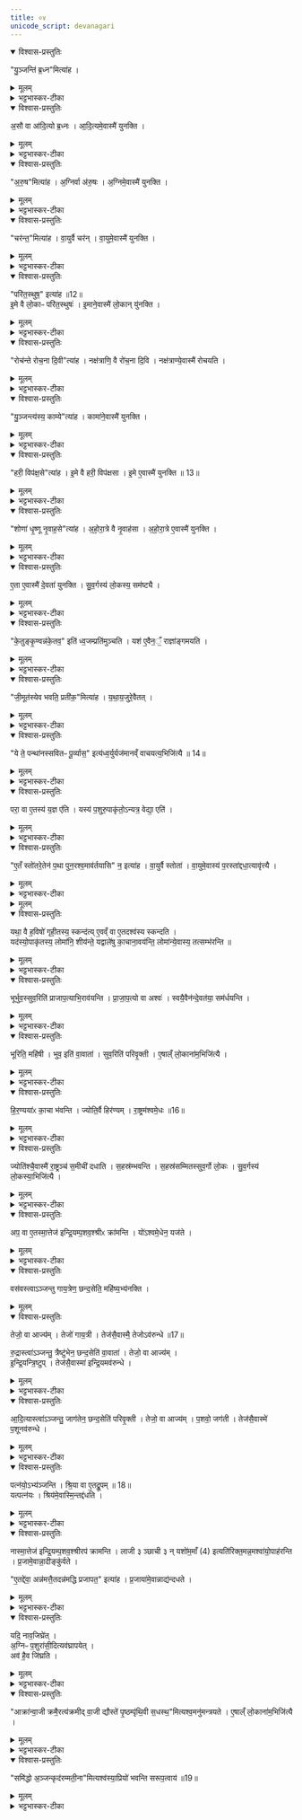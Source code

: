 ```yaml
---
title: ०४
unicode_script: devanagari
---
```



<details open><summary>विश्वास-प्रस्तुतिः</summary>

"यु॒ञ्जन्ति॑ ब्र॒ध्न"मित्या॑ह ।
</details>

<details><summary>मूलम्</summary>

"यु॒ञ्जन्ति॑ ब्र॒ध्न"मित्या॑ह ।
</details>

<details><summary>भट्टभास्कर-टीका</summary>

1युञ्जन्ति ब्रध्नमिति दक्षिणस्यां युगधुरि अश्वमलंकृतं युनक्ति ॥
</details>

<details open><summary>विश्वास-प्रस्तुतिः</summary>

अ॒सौ वा आ॑दि॒त्यो ब्र॒ध्नः ।
आ॒दि॒त्यमे॒वास्मै॑ युनक्ति ।
</details>

<details><summary>मूलम्</summary>

अ॒सौ वा आ॑दि॒त्यो ब्र॒ध्नः ।
आ॒दि॒त्यमे॒वास्मै॑ युनक्ति ।
</details>

<details><summary>भट्टभास्कर-टीका</summary>

असौ वा इत्यादि । ब्रह्मवादिगुणयोगादादित्यादियोजनत्वेन अश्व योजनं रूपयति । अस्मै यजमानाय आदित्यादिमानयं यथा स्यादिति । एतदर्थमेवादित्यादीन् स्वकार्येषु व्यापारयतीत्यर्थः । बृंहाणात् ब्रध्नः आदित्यः ।
</details>

<details open><summary>विश्वास-प्रस्तुतिः</summary>

"अ॒रु॒ष"मित्या॑ह ।
अ॒ग्निर्वा अ॑रु॒षः ।
अ॒ग्निमे॒वास्मै॑ युनक्ति ।
</details>

<details><summary>मूलम्</summary>

"अ॒रु॒ष"मित्या॑ह ।
अ॒ग्निर्वा अ॑रु॒षः ।
अ॒ग्निमे॒वास्मै॑ युनक्ति ।
</details>

<details><summary>भट्टभास्कर-टीका</summary>

आरोचनादरुषोऽग्रिः ।
</details>

<details open><summary>विश्वास-प्रस्तुतिः</summary>

"चर॑न्त॒"मित्या॑ह ।
वा॒युर्वै चर॑न् ।
वा॒युमे॒वास्मै॑ युनक्ति ।
</details>

<details><summary>मूलम्</summary>

"चर॑न्त॒"मित्या॑ह ।
वा॒युर्वै चर॑न् ।
वा॒युमे॒वास्मै॑ युनक्ति ।
</details>

<details><summary>भट्टभास्कर-टीका</summary>

सदा चरणात् चरन् वायुः ।
</details>

<details open><summary>विश्वास-प्रस्तुतिः</summary>

"परि॑त॒स्थुष॒" इत्या॑ह ॥12॥  
इ॒मे वै लो॒काᳶ परि॑त॒स्थुषः॑ ।
इ॒माने॒वास्मै॑ लो॒कान् यु॑नक्ति ।
</details>

<details><summary>मूलम्</summary>

"परि॑त॒स्थुष॒" इत्या॑ह ॥12॥  
इ॒मे वै लो॒काᳶ परि॑त॒स्थुषः॑ ।
इ॒माने॒वास्मै॑ लो॒कान् यु॑नक्ति ।
</details>

<details><summary>भट्टभास्कर-टीका</summary>

परितः स्यितियोगात् परितस्थिवांसो लोकाः, विभक्तिव्यत्ययः ॥
</details>

<details open><summary>विश्वास-प्रस्तुतिः</summary>

"रोच॑न्ते रोच॒ना दि॒वी"त्या॑ह ।
नक्ष॑त्राणि॒ वै रो॑च॒ना दि॒वि ।
नक्ष॑त्राण्ये॒वास्मै॑ रोचयति ।
</details>

<details><summary>मूलम्</summary>

"रोच॑न्ते रोच॒ना दि॒वी"त्या॑ह ।
नक्ष॑त्राणि॒ वै रो॑च॒ना दि॒वि ।
नक्ष॑त्राण्ये॒वास्मै॑ रोचयति ।
</details>

<details><summary>भट्टभास्कर-टीका</summary>

2रोचन्त इति पृष्ठमश्वस्य मृज्यते ॥ एतदर्थमेव दिवि नक्षत्राणि रोचयति प्रकाशयति ।
</details>

<details open><summary>विश्वास-प्रस्तुतिः</summary>

"यु॒ञ्जन्त्य॑स्य॒ काम्ये"त्या॑ह ।
कामा॑ने॒वास्मै॑ युनक्ति ।
</details>

<details><summary>मूलम्</summary>

"यु॒ञ्जन्त्य॑स्य॒ काम्ये"त्या॑ह ।
कामा॑ने॒वास्मै॑ युनक्ति ।
</details>

<details><summary>भट्टभास्कर-टीका</summary>

युञ्जन्त्यस्येति प्रष्टी युनक्ति । कामान् अभिप्रेतानर्थान् । इमे इयं च असौ च इमे द्यावापृथिव्यौ । 'त्यदादीनां यत्परम्' इतीदमश्शेषः ।
</details>

<details open><summary>विश्वास-प्रस्तुतिः</summary>

"हरी॒ विप॑क्ष॒से"त्या॑ह ।
इ॒मे वै हरी॒ विप॑क्षसा ।
इ॒मे ए॒वास्मै॑ युनक्ति ॥ 13॥  
</details>

<details><summary>मूलम्</summary>

"हरी॒ विप॑क्ष॒से"त्या॑ह ।
इ॒मे वै हरी॒ विप॑क्षसा ।
इ॒मे ए॒वास्मै॑ युनक्ति ॥ 13॥  
</details>

<details><summary>भट्टभास्कर-टीका</summary>

हरी हरणकुशले । विपक्षसा विविधपार्श्वे ।
</details>

<details open><summary>विश्वास-प्रस्तुतिः</summary>

"शोणा॑ धृ॒ष्णू नृ॒वाह॒से"त्या॑ह ।
अ॒हो॒रा॒त्रे वै नृ॒वाह॑सा ।
अ॒हो॒रा॒त्रे ए॒वास्मै॑ युनक्ति ।
</details>

<details><summary>मूलम्</summary>

"शोणा॑ धृ॒ष्णू नृ॒वाह॒से"त्या॑ह ।
अ॒हो॒रा॒त्रे वै नृ॒वाह॑सा ।
अ॒हो॒रा॒त्रे ए॒वास्मै॑ युनक्ति ।
</details>

<details><summary>भट्टभास्कर-टीका</summary>

धृष्णू धारणशीले नृवाहसा नराणां वहनकुशले ।
</details>

<details open><summary>विश्वास-प्रस्तुतिः</summary>

ए॒ता ए॒वास्मै॑ दे॒वता॑ युनक्ति ।
सु॒व॒र्गस्य॑ लो॒कस्य॒ सम॑ष्ट्यै ।
</details>

<details><summary>मूलम्</summary>

ए॒ता ए॒वास्मै॑ दे॒वता॑ युनक्ति ।
सु॒व॒र्गस्य॑ लो॒कस्य॒ सम॑ष्ट्यै ।
</details>

<details><summary>भट्टभास्कर-टीका</summary>

एवमेता दैवता अस्मै यजमानाय अस्याभिमतसंपादनार्थं युनक्ति अश्वादियोजनव्याजेन, तत्स्वर्गस्य सम्यक्प्राप्तये भवति ॥
</details>

<details open><summary>विश्वास-प्रस्तुतिः</summary>

"के॒तुङ्कृ॒ण्वन्न॑के॒तव॒" इति॑ ध्व॒जम्प्रति॑मुञ्चति ।
यश॑ ए॒वैन॒ँ॒ राज्ञा॑ङ्गमयति ।
</details>

<details><summary>मूलम्</summary>

"के॒तुङ्कृ॒ण्वन्न॑के॒तव॒" इति॑ ध्व॒जम्प्रति॑मुञ्चति ।
यश॑ ए॒वैन॒ँ॒ राज्ञा॑ङ्गमयति ।
</details>

<details><summary>भट्टभास्कर-टीका</summary>

3प्रतिमुञ्चति रथे स्थापयति ॥ राज्ञां मध्ये एनमेव राजानं यशो गमयति जयत्येष इति यावत् ।
</details>

<details open><summary>विश्वास-प्रस्तुतिः</summary>

"जी॒मूत॑स्येव भवति॒ प्रती॑क॒"मित्या॑ह ।
य॒था॒य॒जुरे॒वैतत् ।
</details>

<details><summary>मूलम्</summary>

"जी॒मूत॑स्येव भवति॒ प्रती॑क॒"मित्या॑ह ।
य॒था॒य॒जुरे॒वैतत् ।
</details>

<details><summary>भट्टभास्कर-टीका</summary>

प्रसिद्धत्वात् यथायजुरिति । 'अनाविद्धया तनुवा जयत्वम्' इत्यादि यथा मन्त्रो वदति तथा तद्भवत्येव ।
</details>

<details open><summary>विश्वास-प्रस्तुतिः</summary>

"ये ते॒ पन्था॑नस्सवितᳶ पू॒र्व्यास॒" इत्य॑ध्व॒र्युर्यज॑मानव्ँ वाचयत्य॒भिजि॑त्यै ॥ 14॥  
</details>

<details><summary>मूलम्</summary>

"ये ते॒ पन्था॑नस्सवितᳶ पू॒र्व्यास॒" इत्य॑ध्व॒र्युर्यज॑मानव्ँ वाचयत्य॒भिजि॑त्यै ॥ 14॥  
</details>

<details><summary>भट्टभास्कर-टीका</summary>

अभिजित्या इति । मार्गविशेषलाभात् देवतापक्षपाताच्च अभिजयः ॥
</details>

<details open><summary>विश्वास-प्रस्तुतिः</summary>

परा॒ वा ए॒तस्य॑ य॒ज्ञ ए॑ति ।
यस्य॑ प॒शुरु॒पाकृ॑तो॒ऽन्यत्र॒ वेद्या॒ एति॑ ।
</details>

<details><summary>मूलम्</summary>

परा॒ वा ए॒तस्य॑ य॒ज्ञ ए॑ति ।
यस्य॑ प॒शुरु॒पाकृ॑तो॒ऽन्यत्र॒ वेद्या॒ एति॑ ।
</details>

<details><summary>भट्टभास्कर-टीका</summary>

4परा वा इत्यादि ॥ उपाकृरतोऽश्वो हविर्भूतो वेद्या अन्यत्र सदि गच्छेत् एतस्य यजमानस्य यज्ञः परैति विनश्यति, तस्मात् 'एतम्' इति रथसमीपमश्वं नयति ।
</details>

<details open><summary>विश्वास-प्रस्तुतिः</summary>

"ए॒तँ स्तो॑तरे॒तेन॑ प॒था पुन॒रश्व॒माव॑र्तयासि" न॒ इत्या॑ह ।
वा॒युर्वै स्तोता॑ ।
वा॒युमे॒वास्य॑ प॒रस्ता॑द्दधा॒त्यावृ॑त्त्यै ।
</details>

<details><summary>मूलम्</summary>

"ए॒तँ स्तो॑तरे॒तेन॑ प॒था पुन॒रश्व॒माव॑र्तयासि" न॒ इत्या॑ह ।
वा॒युर्वै स्तोता॑ ।
वा॒युमे॒वास्य॑ प॒रस्ता॑द्दधा॒त्यावृ॑त्त्यै ।
</details>

<details><summary>भट्टभास्कर-टीका</summary>

तत्र 'एतं स्तोतः' इत्यादिवचनात् अश्वस्य पश्चाद्वायुस्स्थापितो भवति, तच्चास्य आवृत्यै भवति । वायुः खलु 'स्तोतः' डति मन्त्रे आमन्त्र्यते प्राणादिवृत्तिभावेन ताल्वाद्यभिघातेन शब्दोत्पादनात् स्तोता शब्दयिता वायुः उच्यते ॥
</details>


<details><summary>मूलम्</summary>

यथा॒ वै ह॒विषो॑ गृही॒तस्य॒ स्कन्द॑ति ।
ए॒वव्ँ वा ए॒तदश्व॑स्य स्कन्दति ।  

यद॑स्यो॒पाकृ॑तस्य॒ लोमा॑नि॒ शीय॑न्ते ।
यद्वाले॑षु का॒चाना॒वय॑न्ति ।
लोमा॑न्ये॒वास्य॒ तत्सम्भ॑रन्ति ॥15॥   
</details>

<details open><summary>विश्वास-प्रस्तुतिः</summary>

यथा॒ वै ह॒विषो॑ गृही॒तस्य॒ स्कन्द॑त्य् ए॒वव्ँ वा ए॒तदश्व॑स्य स्कन्दति ।   
यद॑स्यो॒पाकृ॑तस्य॒ लोमा॑नि॒ शीय॑न्ते॒ यद्वाले॑षु का॒चाना॒वय॑न्ति॒ लोमा॑न्ये॒वास्य॒ तत्सम्भ॑रन्ति ॥
</details>

<details><summary>मूलम्</summary>

यथा॒ वै ह॒विषो॑ गृही॒तस्य॒ स्कन्द॑त्य् ए॒वव्ँ वा ए॒तदश्व॑स्य स्कन्दति ।   
यद॑स्यो॒पाकृ॑तस्य॒ लोमा॑नि॒ शीय॑न्ते॒ यद्वाले॑षु का॒चाना॒वय॑न्ति॒ लोमा॑न्ये॒वास्य॒ तत्सम्भ॑रन्ति ॥
</details>

<details><summary>भट्टभास्कर-टीका</summary>

5यथा वा इत्यादि ॥ उपाकरणोत्तरकालं अश्वस्य लोमनिपतनं गृहीतस्य हविषः स्कन्दनस्थानीयं, तस्मात् वालेषु अश्वस्य दीर्घलोमसु काचान् मणीन् सौवर्णराजतमौक्तिकान् महिषीवावातापरिवृक्त्य आवयन्ति प्रोतान् कुर्वन्ति । तत्सर्वेषां लोम्नां संभरणाय सम्यग्धारणाय भवति -

सौवर्णान् महिषीमणीन् दशशतानस्यावयत्यावहात्   
वावाता वयते मणीन् दशशतान् प्रत्यग्वहाद्राजतान् ।   
प्रत्यक्श्रोणिसहस्रमेव परिवृक्त्यस्यावयेन्मौक्तिकान्   
सख्यश्शङ्खमणीनश्वेषु समुपग्रथ्नन्त्यविस्रस्तये ॥

महिष्यास्सचिवस्थाने राजपुत्र्यश्शतं स्मृताः ।  
वावाताया अराजोग्रदारास्साहायके शतम् ॥  

दारास्तु सूतग्रामण्यां परिवृक्त्यास्सहायताम् ।   
शतं कुर्वन्ति पञ्चाशत् पञ्चाशद्वर्गयोर्द्वयोः ॥  
</details>

<details open><summary>विश्वास-प्रस्तुतिः</summary>

भूर्भुव॒स्सुव॒रिति॑ प्राजाप॒त्याभि॒राव॑यन्ति ।
प्रा॒जा॒प॒त्यो वा अश्वः॑ ।
स्वयै॒वैन॑न्दे॒वत॑या॒ सम॑र्धयन्ति ।
</details>

<details><summary>मूलम्</summary>

भूर्भुव॒स्सुव॒रिति॑ प्राजाप॒त्याभि॒राव॑यन्ति ।
प्रा॒जा॒प॒त्यो वा अश्वः॑ ।
स्वयै॒वैन॑न्दे॒वत॑या॒ सम॑र्धयन्ति ।
</details>

<details><summary>भट्टभास्कर-टीका</summary>

6भूरित्यादि ॥ 'स भूरिति व्याहरत्' इति प्रजापतिना प्रथमदृष्टत्वात् प्राजापत्या व्याहृतयः अश्वः प्राजापत्य इति स्वयैव देवतया आवनं समृद्ध्यै भवति ।
</details>

<details open><summary>विश्वास-प्रस्तुतिः</summary>

भूरिति॒ महि॑षी ।
भुव॒ इति॑ वा॒वाता॑ ।
सुव॒रिति॑ परिवृ॒क्ती ।
ए॒षाल्ँ लो॒काना॑म॒भिजि॑त्यै ।
</details>

<details><summary>मूलम्</summary>

भूरिति॒ महि॑षी ।
भुव॒ इति॑ वा॒वाता॑ ।
सुव॒रिति॑ परिवृ॒क्ती ।
ए॒षाल्ँ लो॒काना॑म॒भिजि॑त्यै ।
</details>

<details><summary>भट्टभास्कर-टीका</summary>

महिष्यादित्रयस्य क्रमेण व्यहृतित्रयान्वयो लोकत्रयाभिजयाय भवति ॥
</details>

<details open><summary>विश्वास-प्रस्तुतिः</summary>

हि॒र॒ण्यया॑ᳵ का॒चा भ॑वन्ति ।
ज्योति॒र्वै हिर॑ण्यम् ।
रा॒ष्ट्रम॑श्वमे॒धः ॥16॥  
</details>

<details><summary>मूलम्</summary>

हि॒र॒ण्यया॑ᳵ का॒चा भ॑वन्ति ।
ज्योति॒र्वै हिर॑ण्यम् ।
रा॒ष्ट्रम॑श्वमे॒धः ॥16॥  
</details>

<details><summary>भट्टभास्कर-टीका</summary>

7हिरण्ययाः हिरण्मयाः 'ऋत्व्यवास्त्व्य' इति सूत्रे हिरण्ययेति निपात्यते । पक्षान्तरमिदं राजतानामप्युपलक्षणं वा ।
</details>

<details open><summary>विश्वास-प्रस्तुतिः</summary>

ज्योति॑श्चै॒वास्मै॑ रा॒ष्ट्रञ्च॑ स॒मीची॑ दधाति ।
स॒हस्र॑म्भवन्ति ।
स॒हस्र॑सम्मितस्सुव॒र्गो लो॒कः ।
सु॒व॒र्गस्य॑ लो॒कस्या॒भिजि॑त्यै ।
</details>

<details><summary>मूलम्</summary>

ज्योति॑श्चै॒वास्मै॑ रा॒ष्ट्रञ्च॑ स॒मीची॑ दधाति ।
स॒हस्र॑म्भवन्ति ।
स॒हस्र॑सम्मितस्सुव॒र्गो लो॒कः ।
सु॒व॒र्गस्य॑ लो॒कस्या॒भिजि॑त्यै ।
</details>

<details><summary>भट्टभास्कर-टीका</summary>

समीची संगते एकविषये दधाति । मणीनां सहस्रत्वं महार्घत्वेन सहस्रतुल्यस्य स्वर्गस्य अभिजयाय भवति ॥
</details>

<details open><summary>विश्वास-प्रस्तुतिः</summary>

अप॒ वा ए॒तस्मा॒त्तेज॑ इन्द्रि॒यम्प॒शव॒श्श्रीᳵ क्रा॑मन्ति ।
यो॑ऽश्वमे॒धेन॒ यज॑ते ।
</details>

<details><summary>मूलम्</summary>

अप॒ वा ए॒तस्मा॒त्तेज॑ इन्द्रि॒यम्प॒शव॒श्श्रीᳵ क्रा॑मन्ति ।
यो॑ऽश्वमे॒धेन॒ यज॑ते ।
</details>

<details><summary>भट्टभास्कर-टीका</summary>

8अप वा इत्यादि ॥ अश्वमेधेन यजमानात्तेजआदिचतुष्टयमपक्रामति दीर्घकालं राज्यपरित्यागात् ।
</details>

<details open><summary>विश्वास-प्रस्तुतिः</summary>

वस॑वस्त्वाऽञ्जन्तु गाय॒त्रेण॒ छन्द॒सेति॒ महि॑ष्य॒भ्य॑नक्ति ।
</details>

<details><summary>मूलम्</summary>

वस॑वस्त्वाऽञ्जन्तु गाय॒त्रेण॒ छन्द॒सेति॒ महि॑ष्य॒भ्य॑नक्ति ।
</details>

<details open><summary>विश्वास-प्रस्तुतिः</summary>

तेजो॒ वा आज्य॑म् ।
तेजो॑ गाय॒त्री ।
तेज॑सै॒वास्मै॒ तेजोऽव॑रुन्धे ॥17॥  


रु॒द्रास्त्वा॑ऽञ्जन्तु॒ त्रैष्टु॑भेन॒ छन्द॒सेति॑ वा॒वाता॑ ।
तेजो॒ वा आज्य॑म् ।  
इ॒न्द्रि॒यन्त्रि॒ष्टुप् ।
तेज॑सै॒वास्मा॑ इन्द्रि॒यमव॑रुन्धे ।
</details>

<details><summary>मूलम्</summary>

तेजो॒ वा आज्य॑म् ।
तेजो॑ गाय॒त्री ।
तेज॑सै॒वास्मै॒ तेजोऽव॑रुन्धे ॥17॥  


रु॒द्रास्त्वा॑ऽञ्जन्तु॒ त्रैष्टु॑भेन॒ छन्द॒सेति॑ वा॒वाता॑ ।
तेजो॒ वा आज्य॑म् ।  
इ॒न्द्रि॒यन्त्रि॒ष्टुप् ।
तेज॑सै॒वास्मा॑ इन्द्रि॒यमव॑रुन्धे ।
</details>

<details><summary>भट्टभास्कर-टीका</summary>

तत्र च 'वसवस्त्वा' इत्यादिभिरञ्जनं चतुष्टयलाभाय भवति । सहोत्पत्त्यादिना तेजआदेर्गायत्र्यादेश्च अभेद उपचर्यते ।
</details>

<details open><summary>विश्वास-प्रस्तुतिः</summary>

आ॒दि॒त्यास्त्वा॑ऽञ्जन्तु॒ जाग॑तेन॒ छन्द॒सेति॑ परिवृ॒क्ती ।
तेजो॒ वा आज्य॑म् ।
प॒शवो॒ जग॑ती ।
तेज॑सै॒वास्मे॑ प॒शूनव॑रुन्धे ।
</details>

<details><summary>मूलम्</summary>

आ॒दि॒त्यास्त्वा॑ऽञ्जन्तु॒ जाग॑तेन॒ छन्द॒सेति॑ परिवृ॒क्ती ।
तेजो॒ वा आज्य॑म् ।
प॒शवो॒ जग॑ती ।
तेज॑सै॒वास्मे॑ प॒शूनव॑रुन्धे ।
</details>

<details><summary>भट्टभास्कर-टीका</summary>

'तेजो वा आज्यम्' इति वाक्यशेषात् आज्येनाभ्यञ्जन्तीति गम्यते । तस्य च तेजोहेतुत्वात्तेजस्त्वम् ।
</details>

<details open><summary>विश्वास-प्रस्तुतिः</summary>

पत्न॑यो॒ऽभ्य॑ञ्जन्ति ।
श्रि॒या वा ए॒तद्रू॒पम् ॥ 18॥   
यत्पत्न॑यः ।
श्रिय॑मे॒वास्मि॒न्तद्द॑धति ।
</details>

<details><summary>मूलम्</summary>

पत्न॑यो॒ऽभ्य॑ञ्जन्ति ।
श्रि॒या वा ए॒तद्रू॒पम् ॥ 18॥   
यत्पत्न॑यः ।
श्रिय॑मे॒वास्मि॒न्तद्द॑धति ।
</details>

<details><summary>भट्टभास्कर-टीका</summary>

पत्नय इति । छान्दसं ह्रस्वत्वम् । श्रीवृद्धिहेतुत्वात्पत्नीना श्रीत्वम् ॥
</details>

<details open><summary>विश्वास-प्रस्तुतिः</summary>

नास्मा॒त्तेज॑ इन्द्रि॒यम्प॒शव॒श्श्रीरप॑ क्रामन्ति ।
लाजी ३ ञ्छाची ३ न् यशो॑म॒माँ (4) इत्यति॑रिक्त॒मन्न॒मश्वा॑यो॒पाह॑रन्ति ।
प्र॒जामे॒वान्ना॒दीङ्कु॑र्वते ।  

"ए॒तद्दे॑वा॒ अन्न॑मत्तै॒तदन्न॑मद्धि प्रजापत॒" इत्या॑ह ।
प्र॒जाया॑मे॒वान्नाद्य॑न्दधते ।
</details>

<details><summary>मूलम्</summary>

नास्मा॒त्तेज॑ इन्द्रि॒यम्प॒शव॒श्श्रीरप॑ क्रामन्ति ।
लाजी ३ ञ्छाची ३ न् यशो॑म॒माँ (4) इत्यति॑रिक्त॒मन्न॒मश्वा॑यो॒पाह॑रन्ति ।
प्र॒जामे॒वान्ना॒दीङ्कु॑र्वते ।  

"ए॒तद्दे॑वा॒ अन्न॑मत्तै॒तदन्न॑मद्धि प्रजापत॒" इत्या॑ह ।
प्र॒जाया॑मे॒वान्नाद्य॑न्दधते ।
</details>

<details><summary>भट्टभास्कर-टीका</summary>

9अतिरिक्तमिति ॥ नक्तहोमशेषं यन्निहितं तदन्नमश्वाय पत्न्य उपाहरन्ति समीपे दधति भक्षणार्थम् । सर्वां प्रजामन्नादनसमर्थां कुर्वते सर्वस्यामपि प्रजायां प्रभूतं अन्नाद्यं स्थापयति एतन्मन्त्रमभावात् ।
</details>

<details open><summary>विश्वास-प्रस्तुतिः</summary>

यदि॒ नाव॒जिघ्रे॑त् ।  
अ॒ग्निᳶ प॒शुरा॑सी॒दित्यव॑घ्रापयेत् ।  
अव॑ है॒व जि॑घ्रति ।
</details>

<details><summary>मूलम्</summary>

यदि॒ नाव॒जिघ्रे॑त् ।  
अ॒ग्निᳶ प॒शुरा॑सी॒दित्यव॑घ्रापयेत् ।  
अव॑ है॒व जि॑घ्रति ।
</details>

<details><summary>भट्टभास्कर-टीका</summary>

यदि नेति । उपाहृतमन्नमिति केचित् । उपपाय्यमाना अप इत्यन्ये । एतन्मन्त्रप्रभावात् अवजिघ्रत्येव ॥
</details>

<details open><summary>विश्वास-प्रस्तुतिः</summary>

"आक्रा॑न्वा॒जी क्रमै॒रत्य॑क्रमीद् वा॒जी द्यौस्ते॑ पृ॒ष्ठम्पृ॑थि॒वी स॒धस्थ॒"मित्यश्व॒मनु॑मन्त्रयते ।
ए॒षाल्ँ लो॒काना॑म॒भिजि॑त्यै ।
</details>

<details><summary>मूलम्</summary>

"आक्रा॑न्वा॒जी क्रमै॒रत्य॑क्रमीद् वा॒जी द्यौस्ते॑ पृ॒ष्ठम्पृ॑थि॒वी स॒धस्थ॒"मित्यश्व॒मनु॑मन्त्रयते ।
ए॒षाल्ँ लो॒काना॑म॒भिजि॑त्यै ।
</details>

<details><summary>भट्टभास्कर-टीका</summary>

10अनुमन्त्रयत इति ॥ अन्नोपहरणानन्तरम् ।
</details>

<details open><summary>विश्वास-प्रस्तुतिः</summary>

"समि॑द्धो अ॒ञ्जन्कृद॑रम्मती॒ना"मित्यश्व॑स्या॒प्रियो॑ भवन्ति सरूप॒त्वाय॑ ॥19॥  
</details>

<details><summary>मूलम्</summary>

"समि॑द्धो अ॒ञ्जन्कृद॑रम्मती॒ना"मित्यश्व॑स्या॒प्रियो॑ भवन्ति सरूप॒त्वाय॑ ॥19॥  
</details>

<details><summary>भट्टभास्कर-टीका</summary>

आप्रिय इति प्रयाजानां याज्याः, आप्रीतिहेतुत्वादाप्रियः । सरूपत्वाय समानरूपत्वाय भवन्ति ॥


इति तृतीये नवमे अश्वमेधे चतुर्थोऽनुवाकः ॥  

</details>


